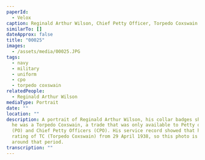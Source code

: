 ```yaml
---
paperId:
  - Velox
caption: Reginald Arthur Wilson, Chief Petty Officer, Torpedo Coxswain c1938
similarTo: []
dateApprox: false
title: "00025"
images:
  - /assets/media/00025.JPG
tags:
  - navy
  - military
  - uniform
  - cpo
  - torpedo coxswain
relatedPeople:
  - Reginald Arthur Wilson
mediaType: Portrait
date: ""
location: ""
description: A portrait of Reginald Arthur Wilson, his collar badges show that
  he was a Torpedo Coxswain, a trade that was only available to Petty officers
  (PO) and Chief Petty Officers (CPO). His service record showed that he had the
  rating of TC (Torpedo Coxswain) from 29 April 1938, so this photo is taken
  around that period.
transcription: ""
---
```

